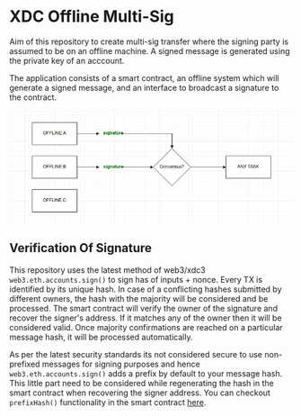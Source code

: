 # XDC Offline Multi-Sig

Aim of this repository to create multi-sig transfer where the signing party is assumed to be on an offline machine. A signed message is generated using the private key of an acccount.

The application consists of a smart contract, an offline system which will generate a signed message, and an interface to broadcast a signature to the contract.

![Workfloar](./images/consensus.png)

## Verification Of Signature

This repository uses the latest method of web3/xdc3 ```web3.eth.accounts.sign()``` to sign has of inputs + nonce. 
Every TX is identified by its unique hash. In case of a conflicting hashes submitted by different owners, the hash with the majority will be considered and be processed.
The smart contract will verify the owner of the signature and recover the signer's address. If it matches any of the owner then it will be considered valid.
Once majority confirmations are reached on a particular message hash, it will be processed automatically. 

As per the latest security standards its not considered secure to use non-prefixed messages for signing purposes and hence ```web3.eth.accounts.sign()``` adds a prefix by default to your message hash. This little part need to be considered while regenerating the hash in the smart contract when recovering the signer address. You can checkout ```prefixHash()``` functionality in the smart contract [here](./contracts/MultiSig.sol).  